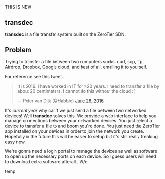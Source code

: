 THIS IS NEW

## transdec
**transdec** is a file transfer system built on the ZeroTier SDN.

## Problem
Trying to transfer a file between two computers sucks.  curl, scp, ftp,
Airdrop, Dropbox, Google cloud, and best of all, emailing it to yourself.

For reference see this tweet..

<blockquote class="twitter-tweet" data-lang="en"><p lang="en" dir="ltr">It is 2016. I have worked in IT for &gt;20 years. I need to transfer a file by about 20 centimeters. I cannot do this without the cloud :(</p>&mdash; Peter van Dijk (@Habbie) <a href="https://twitter.com/Habbie/status/747014264368553984">June 26, 2016</a></blockquote>
<script async src="//platform.twitter.com/widgets.js" charset="utf-8"></script>


It's *current year* why can't we just send a file between two networked
devices!  Well **transdec** solves this.  We provide a web interface to help you
manage connections between your networked devices.  You just select a device
to transfer a file to and boom you're done.  You just need the ZeroTier app
installed on your devices in order to join the network you create.  Hopefully
in the future this will be easier to setup but it's still really freaking easy
now.

We're gonna need a login portal to manage the devices as well as software to 
open up the necessary ports on each device.  So I guess users will need to
download extra software afterall..  W/e.

temp
